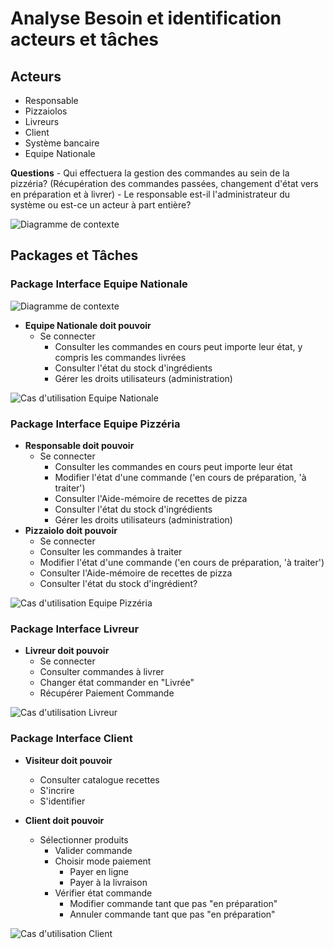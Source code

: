 # Analyse Besoin et identification acteurs et tâches

## Acteurs

- Responsable
- Pizzaiolos
- Livreurs
- Client
- Système bancaire
- Equipe Nationale

**Questions**
    - Qui effectuera la gestion des commandes au sein de la pizzéria? (Récupération des commandes passées, changement d'état vers en préparation et à livrer)
    - Le responsable est-il l'administrateur du système ou est-ce un acteur à part entière?

<img src = "Diagrammes/Diagramme_contexte.jpg" title = "Diagramme de contexte">

## Packages et Tâches

### Package Interface Equipe Nationale

<img src = "Diagrammes/Diagramme_packages.jpg" title = "Diagramme de contexte">

- **Equipe Nationale doit pouvoir**
  - Se connecter
    - Consulter les commandes en cours peut importe leur état, y compris les commandes livrées
    - Consulter l'état du stock d'ingrédients
    - Gérer les droits utilisateurs (administration)

<img src = "Diagrammes/Package Equipe Nationale/Cas d'utilisation Equipe Nationale.jpg" title = "Cas d'utilisation Equipe Nationale">

### Package Interface Equipe Pizzéria

- **Responsable doit pouvoir**
  - Se connecter
    - Consulter les commandes en cours peut importe leur état
    - Modifier l'état d'une commande ('en cours de préparation, 'à traiter')
    - Consulter l'Aide-mémoire de recettes de pizza
    - Consulter l'état du stock d'ingrédients
    - Gérer les droits utilisateurs (administration)
- **Pizzaiolo doit pouvoir**
  - Se connecter
  - Consulter les commandes à traiter
  - Modifier l'état d'une commande ('en cours de préparation, 'à traiter')
  - Consulter l'Aide-mémoire de recettes de pizza
  - Consulter l'état du stock d'ingrédient?

<img src = "Diagrammes/Package Pizzeria/Cas d'utilisation Pizzeria.jpg" title = "Cas d'utilisation Equipe Pizzéria">

### Package Interface Livreur

- **Livreur doit pouvoir**
  - Se connecter
  - Consulter commandes à livrer
  - Changer état commander en "Livrée"
  - Récupérer Paiement Commande

<img src = "Diagrammes/Package Livreur/Cas d'utilisation Livreur.jpg" title = "Cas d'utilisation Livreur">

### Package Interface Client

- **Visiteur doit pouvoir**
  - Consulter catalogue recettes
  - S'incrire
  - S'identifier

- **Client doit pouvoir**
  - Sélectionner produits
    - Valider commande
    - Choisir mode  paiement
      - Payer en ligne
      - Payer à la livraison
    - Vérifier état commande
      - Modifier commande tant que pas "en préparation"
      - Annuler commande tant que pas "en préparation"

<img src = "Diagrammes/Package Client/Cas d'utilisation Client.jpg" title = "Cas d'utilisation Client">
